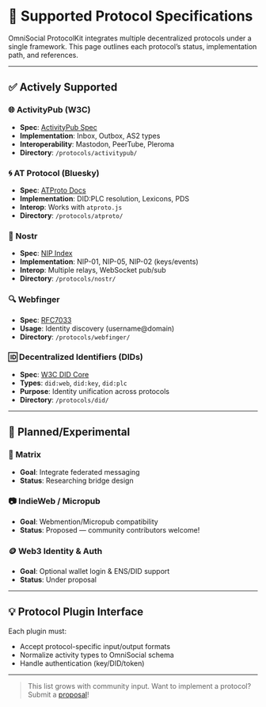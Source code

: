 # 📜 Supported Protocol Specifications

OmniSocial ProtocolKit integrates multiple decentralized protocols under a single framework. This page outlines each protocol’s status, implementation path, and references.

---

## ✅ Actively Supported

### 🌐 ActivityPub (W3C)
- **Spec**: [ActivityPub Spec](https://www.w3.org/TR/activitypub/)
- **Implementation**: Inbox, Outbox, AS2 types
- **Interoperability**: Mastodon, PeerTube, Pleroma
- **Directory**: `/protocols/activitypub/`

### 🌀 AT Protocol (Bluesky)
- **Spec**: [ATProto Docs](https://docs.bsky.app/)
- **Implementation**: DID:PLC resolution, Lexicons, PDS
- **Interop**: Works with `atproto.js`
- **Directory**: `/protocols/atproto/`

### 📡 Nostr
- **Spec**: [NIP Index](https://github.com/nostr-protocol/nips)
- **Implementation**: NIP-01, NIP-05, NIP-02 (keys/events)
- **Interop**: Multiple relays, WebSocket pub/sub
- **Directory**: `/protocols/nostr/`

### 🔍 Webfinger
- **Spec**: [RFC7033](https://tools.ietf.org/html/rfc7033)
- **Usage**: Identity discovery (username@domain)
- **Directory**: `/protocols/webfinger/`

### 🆔 Decentralized Identifiers (DIDs)
- **Spec**: [W3C DID Core](https://www.w3.org/TR/did-core/)
- **Types**: `did:web`, `did:key`, `did:plc`
- **Purpose**: Identity unification across protocols
- **Directory**: `/protocols/did/`

---

## 🧪 Planned/Experimental

### 🔗 Matrix
- **Goal**: Integrate federated messaging
- **Status**: Researching bridge design

### 📷 IndieWeb / Micropub
- **Goal**: Webmention/Micropub compatibility
- **Status**: Proposed — community contributors welcome!

### 🪙 Web3 Identity & Auth
- **Goal**: Optional wallet login & ENS/DID support
- **Status**: Under proposal

---

## 💡 Protocol Plugin Interface
Each plugin must:
- Accept protocol-specific input/output formats
- Normalize activity types to OmniSocial schema
- Handle authentication (key/DID/token)

---

> This list grows with community input. Want to implement a protocol? Submit a [proposal](submit.md)!

